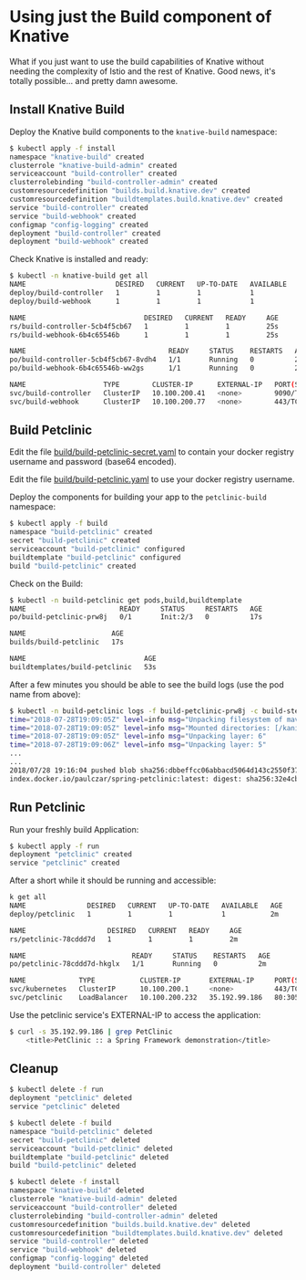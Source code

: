 # Using just the Build component of Knative

What if you just want to use the build capabilities of Knative without needing the complexity of Istio and the rest of Knative. Good news, it's totally possible... and pretty damn awesome.

## Install Knative Build

Deploy the Knative build components to the `knative-build` namespace:

```bash
$ kubectl apply -f install
namespace "knative-build" created
clusterrole "knative-build-admin" created
serviceaccount "build-controller" created
clusterrolebinding "build-controller-admin" created
customresourcedefinition "builds.build.knative.dev" created
customresourcedefinition "buildtemplates.build.knative.dev" created
service "build-controller" created
service "build-webhook" created
configmap "config-logging" created
deployment "build-controller" created
deployment "build-webhook" created
```

Check Knative is installed and ready:

```bash
$ kubectl -n knative-build get all
NAME                      DESIRED   CURRENT   UP-TO-DATE   AVAILABLE   AGE
deploy/build-controller   1         1         1            1           25s
deploy/build-webhook      1         1         1            1           25s

NAME                             DESIRED   CURRENT   READY     AGE
rs/build-controller-5cb4f5cb67   1         1         1         25s
rs/build-webhook-6b4c65546b      1         1         1         25s

NAME                                   READY     STATUS    RESTARTS   AGE
po/build-controller-5cb4f5cb67-8vdh4   1/1       Running   0          25s
po/build-webhook-6b4c65546b-ww2gs      1/1       Running   0          25s

NAME                   TYPE        CLUSTER-IP      EXTERNAL-IP   PORT(S)    AGE
svc/build-controller   ClusterIP   10.100.200.41   <none>        9090/TCP   25s
svc/build-webhook      ClusterIP   10.100.200.77   <none>        443/TCP    25s
```

## Build Petclinic

Edit the file [build/build-petclinic-secret.yaml](build/build-petclinic-secret.yaml) to contain your docker registry username and password (base64 encoded).

Edit the file [build/build-petclinic.yaml](build/build-petclinic.yaml) to use your docker registry username.

Deploy the components for building your app to the `petclinic-build` namespace:

```bash
$ kubectl apply -f build
namespace "build-petclinic" created
secret "build-petclinic" created
serviceaccount "build-petclinic" configured
buildtemplate "build-petclinic" configured
build "build-petclinic" created
```

Check on the Build:

```bash
$ kubectl -n build-petclinic get pods,build,buildtemplate
NAME                       READY     STATUS     RESTARTS   AGE
po/build-petclinic-prw8j   0/1       Init:2/3   0          17s

NAME                     AGE
builds/build-petclinic   17s

NAME                             AGE
buildtemplates/build-petclinic   53s
```

After a few minutes you should be able to see the build logs (use the pod name from above):

```bash
$ kubectl -n build-petclinic logs -f build-petclinic-prw8j -c build-step-build-and-push
time="2018-07-28T19:09:05Z" level=info msg="Unpacking filesystem of maven:3.5-jdk-8-alpine..."
time="2018-07-28T19:09:05Z" level=info msg="Mounted directories: [/kaniko /var/run /proc /dev /dev/pts /sys /sys/fs/cgroup /sys/fs/cgroup/cpuset /sys/fs/cgroup/cpu /sys/fs/cgroup/cpuacct /sys/fs/cgroup/blkio /sys/fs/cgroup/memory /sys/fs/cgroup/devices /sys/fs/cgroup/freezer /sys/fs/cgroup/net_cls /sys/fs/cgroup/perf_event /sys/fs/cgroup/net_prio /sys/fs/cgroup/hugetlb /sys/fs/cgroup/pids /dev/mqueue /workspace /builder/home /dev/termination-log /etc/resolv.conf /etc/hostname /etc/hosts /dev/shm /var/run/secrets/kubernetes.io/serviceaccount /proc/bus /proc/fs /proc/irq /proc/sys /proc/sysrq-trigger /proc/kcore /proc/timer_list /proc/timer_stats /proc/sched_debug /proc/scsi /sys/firmware]"
time="2018-07-28T19:09:05Z" level=info msg="Unpacking layer: 6"
time="2018-07-28T19:09:06Z" level=info msg="Unpacking layer: 5"
...
...
2018/07/28 19:16:04 pushed blob sha256:dbbeffcc06abbacd5064d143c2550f37cbb288c27a2628fada13806b2bc38505
index.docker.io/paulczar/spring-petclinic:latest: digest: sha256:32e4cb3bf0c37495a428734c0b1ed205b7926e9f1d021068f3bbce97c26177de size: 1077

```

## Run Petclinic

Run your freshly build Application:

```bash
$ kubectl apply -f run
deployment "petclinic" created
service "petclinic" created
```

After a short while it should be running and accessible:

```bash
k get all
NAME               DESIRED   CURRENT   UP-TO-DATE   AVAILABLE   AGE
deploy/petclinic   1         1         1            1           2m

NAME                    DESIRED   CURRENT   READY     AGE
rs/petclinic-78cddd7d   1         1         1         2m

NAME                          READY     STATUS    RESTARTS   AGE
po/petclinic-78cddd7d-hkglx   1/1       Running   0          2m

NAME             TYPE           CLUSTER-IP       EXTERNAL-IP     PORT(S)        AGE
svc/kubernetes   ClusterIP      10.100.200.1     <none>          443/TCP        7d
svc/petclinic    LoadBalancer   10.100.200.232   35.192.99.186   80:30560/TCP   2m
```

Use the petclinic service's EXTERNAL-IP to access the application:

```bash
$ curl -s 35.192.99.186 | grep PetClinic
    <title>PetClinic :: a Spring Framework demonstration</title>

```

## Cleanup

```bash
$ kubectl delete -f run
deployment "petclinic" deleted
service "petclinic" deleted

$ kubectl delete -f build
namespace "build-petclinic" deleted
secret "build-petclinic" deleted
serviceaccount "build-petclinic" deleted
buildtemplate "build-petclinic" deleted
build "build-petclinic" deleted

$ kubectl delete -f install
namespace "knative-build" deleted
clusterrole "knative-build-admin" deleted
serviceaccount "build-controller" deleted
clusterrolebinding "build-controller-admin" deleted
customresourcedefinition "builds.build.knative.dev" deleted
customresourcedefinition "buildtemplates.build.knative.dev" deleted
service "build-controller" deleted
service "build-webhook" deleted
configmap "config-logging" deleted
deployment "build-controller" deleted
```
